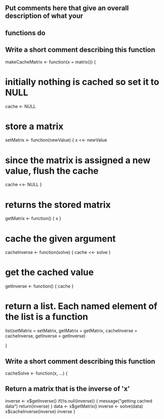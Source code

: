 ## Put comments here that give an overall description of what your
## functions do
## Write a short comment describing this function
makeCacheMatrix <- function(x = matrix()) {
# initially nothing is cached so set it to NULL
cache <- NULL
# store a matrix
setMatrix <- function(newValue) {
x <<- newValue
# since the matrix is assigned a new value, flush the cache
cache <<- NULL
}
# returns the stored matrix
getMatrix <- function() {
x
}
# cache the given argument 
cacheInverse <- function(solve) {
cache <<- solve
}
# get the cached value
getInverse <- function() {
cache
}
# return a list. Each named element of the list is a function
list(setMatrix = setMatrix, getMatrix = getMatrix, cacheInverse = cacheInverse, getInverse = getInverse)

}
## Write a short comment describing this function
cacheSolve <- function(x, ...) {
## Return a matrix that is the inverse of 'x'
inverse <- x$getInverse()
if(!is.null(inverse)) {
message("getting cached data")
return(inverse)
}
data <- x$getMatrix()
inverse <- solve(data)
x$cacheInverse(inverse)
inverse
}
